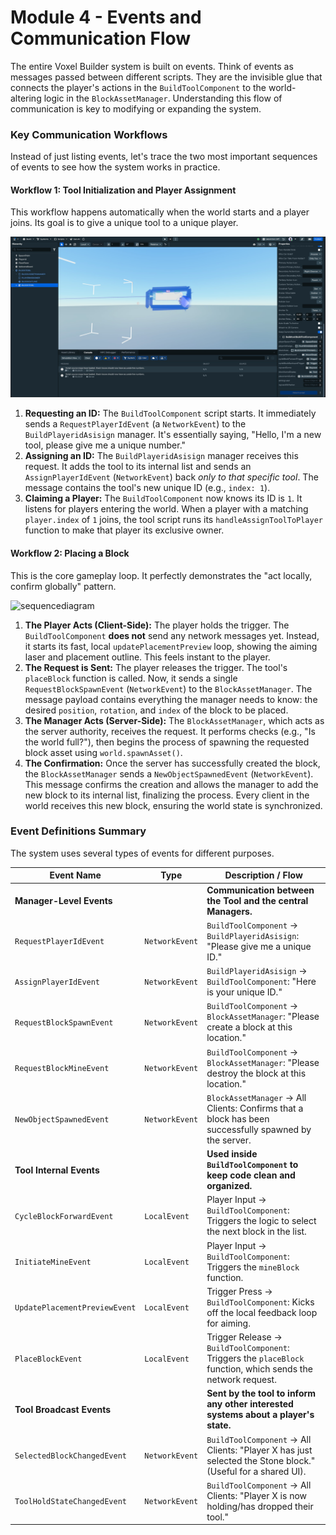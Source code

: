 
# Module 4 - Events and Communication Flow

The entire Voxel Builder system is built on events. Think of events as messages passed between different scripts. They are the invisible glue that connects the player's actions in the `BuildToolComponent` to the world-altering logic in the `BlockAssetManager`. Understanding this flow of communication is key to modifying or expanding the system.


### Key Communication Workflows

Instead of just listing events, let's trace the two most important sequences of events to see how the system works in practice.

#### Workflow 1: Tool Initialization and Player Assignment
This workflow happens automatically when the world starts and a player joins. Its goal is to give a unique tool to a unique player.

![placing blocks](/docs/block-building-tutorial/media/propertiespanel.jpg)

1.  **Requesting an ID:** The `BuildToolComponent` script starts. It immediately sends a `RequestPlayerIdEvent` (a `NetworkEvent`) to the `BuildPlayeridAsisign` manager. It's essentially saying, "Hello, I'm a new tool, please give me a unique number."
2.  **Assigning an ID:** The `BuildPlayeridAsisign` manager receives this request. It adds the tool to its internal list and sends an `AssignPlayerIdEvent` (`NetworkEvent`) back *only to that specific tool*. The message contains the tool's new unique ID (e.g., `index: 1`).
3.  **Claiming a Player:** The `BuildToolComponent` now knows its ID is `1`. It listens for players entering the world. When a player with a matching `player.index` of `1` joins, the tool script runs its `handleAssignToolToPlayer` function to make that player its exclusive owner.

#### Workflow 2: Placing a Block
This is the core gameplay loop. It perfectly demonstrates the "act locally, confirm globally" pattern.

![sequencediagram](https://kroki.io/mermaid/svg/eNqlVE1v2zAMvedX8LQ5wOofkEOBLOuwAt1QNN12ViTO0SqLrqjY6X79KDnrV2o7wHywZfrp6fGRNOP9Dr3GT1ZVQdUzkKtRIVptG-UjXDv1gOEo_HFnnbklciuqG_IooWLlrDznx1hH-m7JjPGr8qrCAMUaQ4vhGPqTgjPrqCIK5sHrbSBv_6CZzzK0F3N2fj5y_AK-kDMMl97gHm6DraqDfqWjbRP1lPh8c0QNXJFWDj4jmo3Sd_IqseLSc1T_sOka4ZvSumuMKJK8NNYSuQ7YWuyKU7l7Qxaw3lLHsLS19RVcKRaP38GBLFOhN0-pnWbjDToUprec_EbiIkkFYZShX7xn-E0bsAyRgEUIxC1CSH3HsZydYOBg_ywyH4vUTJaB60Z1_qKVvZna4Ellf9Ug4x37LP0Raf3iRfatcjbVG5S4gHvUu4gHBwaJJgz4caB8NAEKLKvyA9RqD5u0kefTJwzO3QJkABxDlwAlJ28zR_FsUh5tG57eBBv8ejaRYg5DrisaKJYsm2ElstJMzl9XeVzEf1nxvemdtj5i8PJj4AR7agmZkG0E-gUjHEvnoMnzx-CpkwbGPA8eu75c5VHbDqr9C0R98aw=)
1.  **The Player Acts (Client-Side):** The player holds the trigger. The `BuildToolComponent` **does not** send any network messages yet. Instead, it starts its fast, local `updatePlacementPreview` loop, showing the aiming laser and placement outline. This feels instant to the player.
2.  **The Request is Sent:** The player releases the trigger. The tool's `placeBlock` function is called. Now, it sends a single `RequestBlockSpawnEvent` (`NetworkEvent`) to the `BlockAssetManager`. The message payload contains everything the manager needs to know: the desired `position`, `rotation`, and `index` of the block to be placed.
3.  **The Manager Acts (Server-Side):** The `BlockAssetManager`, which acts as the server authority, receives the request. It performs checks (e.g., "Is the world full?"), then begins the process of spawning the requested block asset using `world.spawnAsset()`.
4.  **The Confirmation:** Once the server has successfully created the block, the `BlockAssetManager` sends a `NewObjectSpawnedEvent` (`NetworkEvent`). This message confirms the creation and allows the manager to add the new block to its internal list, finalizing the process. Every client in the world receives this new block, ensuring the world state is synchronized.

### Event Definitions Summary
The system uses several types of events for different purposes.

| Event Name                  | Type          | Description / Flow                                                                                             |
| --------------------------- | ------------- | -------------------------------------------------------------------------------------------------------------- |
| **Manager-Level Events**    |               | **Communication between the Tool and the central Managers.**                                                   |
| `RequestPlayerIdEvent`      | `NetworkEvent`| `BuildToolComponent` -> `BuildPlayeridAsisign`: "Please give me a unique ID."                                  |
| `AssignPlayerIdEvent`       | `NetworkEvent`| `BuildPlayeridAsisign` -> `BuildToolComponent`: "Here is your unique ID."                                      |
| `RequestBlockSpawnEvent`    | `NetworkEvent`| `BuildToolComponent` -> `BlockAssetManager`: "Please create a block at this location."                         |
| `RequestBlockMineEvent`     | `NetworkEvent`| `BuildToolComponent` -> `BlockAssetManager`: "Please destroy the block at this location."                      |
| `NewObjectSpawnedEvent`     | `NetworkEvent`| `BlockAssetManager` -> All Clients: Confirms that a block has been successfully spawned by the server.         |
| **Tool Internal Events**    |               | **Used inside `BuildToolComponent` to keep code clean and organized.**                                         |
| `CycleBlockForwardEvent`    | `LocalEvent`  | Player Input -> `BuildToolComponent`: Triggers the logic to select the next block in the list.                 |
| `InitiateMineEvent`         | `LocalEvent`  | Player Input -> `BuildToolComponent`: Triggers the `mineBlock` function.                                       |
| `UpdatePlacementPreviewEvent`| `LocalEvent`  | Trigger Press -> `BuildToolComponent`: Kicks off the local feedback loop for aiming.                           |
| `PlaceBlockEvent`           | `LocalEvent`  | Trigger Release -> `BuildToolComponent`: Triggers the `placeBlock` function, which sends the network request.  |
| **Tool Broadcast Events**   |               | **Sent by the tool to inform any other interested systems about a player's state.**                            |
| `SelectedBlockChangedEvent` | `NetworkEvent`| `BuildToolComponent` -> All Clients: "Player X has just selected the Stone block." (Useful for a shared UI). |
| `ToolHoldStateChangedEvent` | `NetworkEvent`| `BuildToolComponent` -> All Clients: "Player X is now holding/has dropped their tool."                         |
